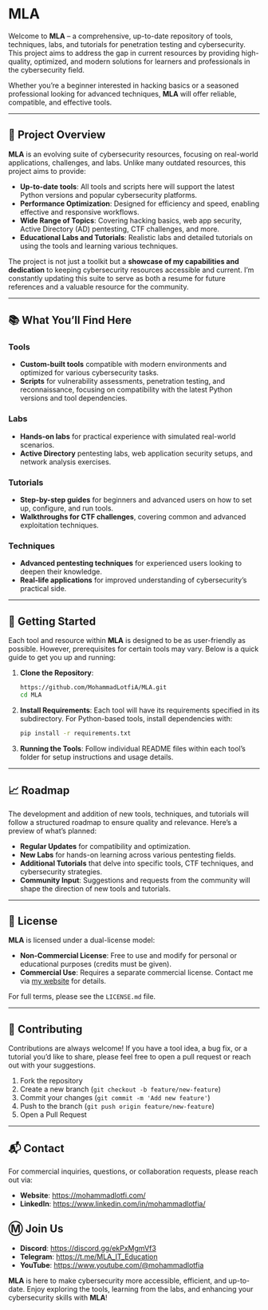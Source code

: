 # MLA

Welcome to **MLA** – a comprehensive, up-to-date repository of tools, techniques, labs, and tutorials for penetration testing and cybersecurity. This project aims to address the gap in current resources by providing high-quality, optimized, and modern solutions for learners and professionals in the cybersecurity field.

Whether you’re a beginner interested in hacking basics or a seasoned professional looking for advanced techniques, **MLA** will offer reliable, compatible, and effective tools.

---

## 🌟 Project Overview

**MLA** is an evolving suite of cybersecurity resources, focusing on real-world applications, challenges, and labs. Unlike many outdated resources, this project aims to provide:

- **Up-to-date tools**: All tools and scripts here will support the latest Python versions and popular cybersecurity platforms.
- **Performance Optimization**: Designed for efficiency and speed, enabling effective and responsive workflows.
- **Wide Range of Topics**: Covering hacking basics, web app security, Active Directory (AD) pentesting, CTF challenges, and more.
- **Educational Labs and Tutorials**: Realistic labs and detailed tutorials on using the tools and learning various techniques.

The project is not just a toolkit but a **showcase of my capabilities and dedication** to keeping cybersecurity resources accessible and current. I’m constantly updating this suite to serve as both a resume for future references and a valuable resource for the community.

---

## 📚 What You’ll Find Here

### Tools

- **Custom-built tools** compatible with modern environments and optimized for various cybersecurity tasks.
- **Scripts** for vulnerability assessments, penetration testing, and reconnaissance, focusing on compatibility with the latest Python versions and tool dependencies.

### Labs

- **Hands-on labs** for practical experience with simulated real-world scenarios.
- **Active Directory** pentesting labs, web application security setups, and network analysis exercises.

### Tutorials

- **Step-by-step guides** for beginners and advanced users on how to set up, configure, and run tools.
- **Walkthroughs for CTF challenges**, covering common and advanced exploitation techniques.

### Techniques

- **Advanced pentesting techniques** for experienced users looking to deepen their knowledge.
- **Real-life applications** for improved understanding of cybersecurity’s practical side.

---

## 🔧 Getting Started

Each tool and resource within **MLA** is designed to be as user-friendly as possible. However, prerequisites for certain tools may vary. Below is a quick guide to get you up and running:

1. **Clone the Repository**:

   ```bash
   https://github.com/MohammadLotfiA/MLA.git
   cd MLA
   ```

2. **Install Requirements**:
   Each tool will have its requirements specified in its subdirectory. For Python-based tools, install dependencies with:

   ```bash
   pip install -r requirements.txt
   ```

3. **Running the Tools**:
   Follow individual README files within each tool’s folder for setup instructions and usage details.

---

## 📈 Roadmap

The development and addition of new tools, techniques, and tutorials will follow a structured roadmap to ensure quality and relevance. Here’s a preview of what’s planned:

- **Regular Updates** for compatibility and optimization.
- **New Labs** for hands-on learning across various pentesting fields.
- **Additional Tutorials** that delve into specific tools, CTF techniques, and cybersecurity strategies.
- **Community Input**: Suggestions and requests from the community will shape the direction of new tools and tutorials.

---

## 📜 License

**MLA** is licensed under a dual-license model:

- **Non-Commercial License**: Free to use and modify for personal or educational purposes (credits must be given).
- **Commercial Use**: Requires a separate commercial license. Contact me via [my website](https://mohammadlotfi.com/contact) for details.

For full terms, please see the `LICENSE.md` file.

---

## 🤝 Contributing

Contributions are always welcome! If you have a tool idea, a bug fix, or a tutorial you’d like to share, please feel free to open a pull request or reach out with your suggestions.

1. Fork the repository
2. Create a new branch (`git checkout -b feature/new-feature`)
3. Commit your changes (`git commit -m 'Add new feature'`)
4. Push to the branch (`git push origin feature/new-feature`)
5. Open a Pull Request

---

## 📬 Contact

For commercial inquiries, questions, or collaboration requests, please reach out via:

- **Website**: https://mohammadlotfi.com/
- **LinkedIn**: https://www.linkedin.com/in/mohammadlotfia/

## Ⓜ Join Us

- **Discord**: https://discord.gg/ekPxMgmVf3
- **Telegram**: https://t.me/MLA_IT_Education
- **YouTube**: https://www.youtube.com/@mohammadlotfia

**MLA** is here to make cybersecurity more accessible, efficient, and up-to-date. Enjoy exploring the tools, learning from the labs, and enhancing your cybersecurity skills with **MLA**!
